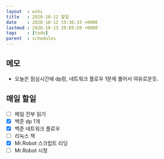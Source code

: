 ```yaml
---
layout  : wiki
title   : 2020-10-12 할일
date    : 2020-10-12 19:36:33 +0900
lastmod : 2020-10-13 20:05:59 +0900
tags    : [todo]
parent  : schedules
---
```


## 메모
 * 오늘은 점심시간에 dp랑, 네트워크 플로우 1문제 풀어서 여유로운듯.

## 매일 할일
 * [ ] 메일 전부 읽기
 * [X] 백준 dp 1개
 * [X] 백준 네트워크 플로우
 * [ ] 리눅스 책
 * [X] Mr.Robot 스크립트 리딩
 * [ ] Mr.Robot 시청
